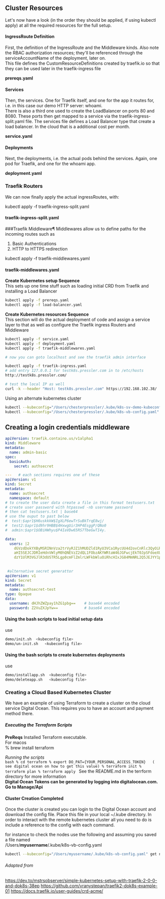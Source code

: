 ## Cluster Resources
Let's now have a look (in the order they should be applied, if using kubectl apply) at all the required resources for the full setup.

#### IngressRoute Definition
First, the definition of the IngressRoute and the Middleware kinds. 
Also note the RBAC authorization resources; they'll be referenced through the serviceAccountName of the deployment, later on.   
This file defines the CustomResourceDefinitions created by traefik.io so that they can be used later in the traefik-ingress file

**prereqs.yaml**  

#### Services
Then, the services. One for Traefik itself, and one for the app it routes for, i.e. in this case our demo HTTP server: whoami.   
There is also a third one used to create the LoadBalancer on ports 80 and 8080. These ports then get mapped to a service
via the traefik-ingress-split.yaml file.
The services file defines a Load Balancer type that create a load balancer. In the cloud that is a
additional cost per month.

**service.yaml**

#### Deployments
Next, the deployments, i.e. the actual pods behind the services. Again, one pod for Traefik, and one for the whoami app.  

**deployment.yaml**

### Traefik Routers
We can now finally apply the actual ingressRoutes, with:


kubectl apply -f traefik-ingress-split.yaml

#### traefik-ingress-split.yaml

###Traefik Middleware¶
Middlewares allow us to define paths for the incoming routes such as 

1) Basic Authentications
2) HTTP to HTTPS redirection

kubectl apply -f traefik-middlewares.yaml

#### traefik-middlewares.yaml

**Create Kubernetes setup Sequence**   
This sets up one time stuff such as loading initial CRD from Traefik and installing a Load Balancer
```bash
kubectl apply -f prereqs.yaml        
kubectl apply -f load-balancer.yaml
```
**Create Kubernetes resources Sequence**   
This section will do the actual deployment of code and assign a service layer to that as well as configure the 
Traefik ingress Routers and Middleware
```bash
kubectl apply -f service.yaml
kubectl apply -f deployment.yaml
kubectl apply -f traefik-middlewares.yaml

# now you can goto localhost and see the traefik admin interface

kubectl apply -f traefik-ingress.yaml
# add entry 127.0.0.1 for testk8s.pressler.com in to /etc/hosts
http://testk8s.pressler.com/

# test the local IP as well
curl -k --header "Host: testk8s.pressler.com" https://192.168.102.38/
```

Using an alternate kubernetes cluster

```bash
kubectl --kubeconfig="/Users/chesterpressler/.kube/k8s-sv-demo-kubeconfig.yaml" get pods
kubectl --kubeconfig="/Users/chesterpressler/.kube/k8s-vb-config.yaml" get nodes
```

## Creating a login credentials middleware

```yaml
apiVersion: traefik.containo.us/v1alpha1
kind: Middleware
metadata:
  name: admin-basic
spec:
  basicAuth:
    secret: authsecret

---   # each sections requires one of these 
apiVersion: v1
kind: Secret
metadata:
  name: authsecret
  namespace: default
# to create the user data create a file in this format testusers.txt
# create user password with htpasswd -nb username password
# then cat testusers.txt | base64
# use the ouput to past below
#  test:$apr1$H6uskkkW$IgXLP6ewTrSuBkTrqE8wj/
#  test2:$apr1$d9hr9HBB$4HxwgUir3HP4EsggP/QNo0
#  admin:$apr1$OBiHWhyu$P4IaVDw65RS7TbeGwTI4y.

data:
  users: |2
    dGVzdDokYXByMSRINnVza2trVyRJZ1hMUDZld1RyU3VCa1RycUU4d2ovCnRlc3QyOiRhcHIxJGQ5
    aHI5SEJCJDRIeHdnVWlyM0hQNEVzZ2dQL1FObzAKYWRtaW46JGFwcjEkT0JpSFdoeXUkUDRJYVZE
    dzY1UlM3VGJlR3dUSTR5Lgp0cmFlZmlrLWFkbWluOiRhcHIxJG84MmNRL2Q5JEJYY1pBUWtCUlluMHNXT1o5OUprdjAK
 
 
 #alternative secret generattor
apiVersion: v1
kind: Secret
metadata:
  name: authsecret-test
type: Opaque
data:
  username: dHJhZWZpay1hZG1pbg==    # base64 encoded
  password: Z2VuZXJpYw==            # base64 encoded
 ```   
#### Using the bash scripts to load initial setup data 
use
```bash
demo/init.sh  <kubeconfig file>
demo/un-init.sh   <kubeconfig file>
```
#### Using the bash scripts to create kubernetes deployments
use
```bash
demo/installapp.sh  <kubeconfig file>
demo/deleteapp.sh   <kubeconfig file>
```

### Creating a Cloud Based Kubernetes Cluster
We have an example of using Terraform to create a cluster on the cloud service Digital Ocean. 
This requires you to have an account and payment method there.
##### Executing the Terraform Scripts

**PreReqs**
Installed Terraform executable.   
For macos   
% brew install terraform

*Running the scripts*  
``bash
% cd terraform
% export DO_PAT={YOUR_PERSONAL_ACCESS_TOKEN}   ( see digital ocean on how to get this value)
% terraform init
% terraform plan
% terraform apply
``
See the README.md in the terrform directory for more information   
**Digital Ocean Tokens can be generated by logging into digitalocean.com. Go to Manage/Api**

#### Cluster Creation Completed
Once the cluster is created you can login to the Digital Ocean account and download the config file.
Place this file in your local ~/.kube directory. In order to interact with the remote kubernetes cluster 
all you need to do is include a reference to the config with each command.  

for instance to check the nodes use the following and assuming you saved a file named    
/Users/**myusername**/.kube/k8s-vb-config.yaml

```bash
kubectl --kubeconfig="/Users/myusername/.kube/k8s-vb-config.yaml" get nodes
```

###### Adapted from

https://dev.to/mstrsobserver/simple-kubernetes-setup-with-traefik-2-0-0-and-dok8s-38ep
https://github.com/vranystepan/traefik2-dok8s-example-01
https://docs.traefik.io/user-guides/crd-acme/